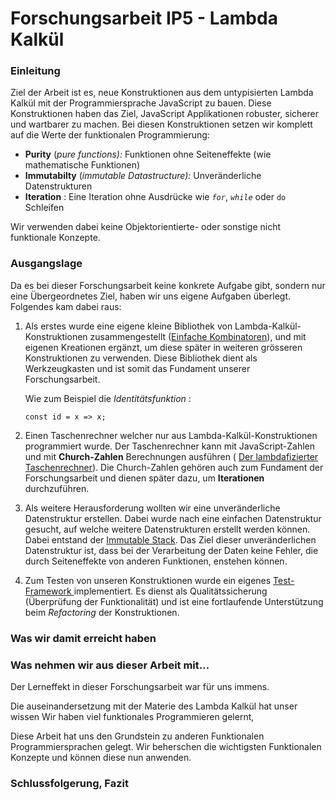 # Forschungsarbeit IP5 - Lambda Kalkül

### Einleitung

Ziel der Arbeit ist es, neue Konstruktionen aus dem untypisierten Lambda Kalkül mit der Programmiersprache JavaScript zu bauen. Diese Konstruktionen haben das Ziel, JavaScript Applikationen robuster, sicherer und wartbarer zu machen. Bei diesen Konstruktionen setzen wir komplett auf die Werte der funktionalen Programmierung:

* **Purity** \(_pure functions\):_   Funktionen ohne Seiteneffekte \(wie mathematische Funktionen\)
* **Immutabilty** \(_immutable Datastructure\):_  Unveränderliche Datenstrukturen
* **Iteration** : Eine Iteration ohne Ausdrücke wie _`for`_, _`while`_ oder `do` Schleifen

Wir verwenden dabei keine Objektorientierte- oder sonstige nicht funktionale Konzepte.

### Ausgangslage

Da es bei dieser Forschungsarbeit keine konkrete Aufgabe gibt, sondern nur eine Übergeordnetes Ziel, haben wir uns eigene Aufgaben überlegt. Folgendes kam dabei raus:

1. Als erstes wurde eine eigene kleine Bibliothek von Lambda-Kalkül-Konstruktionen zusammengestellt \([Einfache Kombinatoren](einfache-kombinatoren.md)\), und mit eigenen Kreationen ergänzt, um diese später in weiteren grösseren Konstruktionen zu verwenden. Diese Bibliothek dient als Werkzeugkasten und ist somit das Fundament unserer Forschungsarbeit.  
  
   Wie zum Beispiel die _Identitätsfunktion_ :

   ```text
   const id = x => x;
   ```

2. Einen Taschenrechner welcher nur aus Lambda-Kalkül-Konstruktionen programmiert wurde. Der Taschenrechner kann mit JavaScript-Zahlen und mit **Church-Zahlen** Berechnungen ausführen  \( [Der lambdafizierter Taschenrechner](der-lambdafizierter-taschenrechner.md)\). Die Church-Zahlen gehören auch zum Fundament der Forschungsarbeit und dienen später dazu, um  **Iterationen** durchzuführen. 
3. Als weitere Herausforderung wollten wir eine unveränderliche Datenstruktur erstellen. Dabei wurde nach eine einfachen Datenstruktur  gesucht, auf welche  weitere Datenstrukturen erstellt werden können. Dabei entstand der [Immutable Stack](immutable-stack.md). Das Ziel dieser unveränderlichen Datenstruktur ist, dass bei der Verarbeitung der Daten keine Fehler, die durch Seiteneffekte von anderen Funktionen, enstehen können. 
4. Zum Testen von unseren Konstruktionen wurde ein eigenes [Test-Framework ](test-framework.md)implementiert. Es dienst als  Qualitätssicherung \(Überprüfung der Funktionalität\) und ist eine fortlaufende Unterstützung beim _Refactoring_ der Konstruktionen.

### Was wir damit erreicht haben





### Was nehmen wir aus dieser Arbeit mit...

Der Lerneffekt in dieser Forschungsarbeit war für uns immens.

Die auseinandersetzung mit der Materie des Lambda Kalkül hat unser wissen  Wir haben viel funktionales Programmieren gelernt, 

Diese Arbeit hat uns den Grundstein zu anderen Funktionalen Programmiersprachen gelegt. Wir beherschen die wichtigsten Funktionalen Konzepte und können diese nun anwenden. 



### Schlussfolgerung, Fazit





